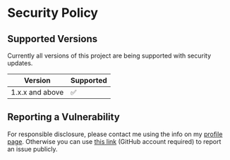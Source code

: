 # Security Policy

## Supported Versions

Currently all versions of this project are
being supported with security updates.

| Version         | Supported          |
| --------------- | ------------------ |
| 1.x.x and above | :white_check_mark: |

## Reporting a Vulnerability

For responsible disclosure, please contact me using the info on my [profile page](https://github.com/thomasleplus). Otherwise you can use [this link](https://github.com/thomasleplus/spring-security-relative-host-header-redirection/issues/new?assignees=thomasleplus&labels=security&template=security_vulnerability.md&title=%5BVULN%5D) (GitHub account required) to report an issue publicly.
